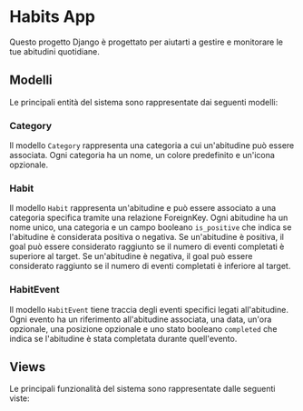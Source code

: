 # Habits App

Questo progetto Django è progettato per aiutarti a gestire e monitorare le tue abitudini quotidiane.

## Modelli
Le principali entità del sistema sono rappresentate dai seguenti modelli:

### Category
Il modello `Category` rappresenta una categoria a cui un'abitudine può essere associata. Ogni categoria ha un nome, un colore predefinito e un'icona opzionale.

### Habit
Il modello `Habit` rappresenta un'abitudine e può essere associato a una categoria specifica tramite una relazione ForeignKey. Ogni abitudine ha un nome unico, una categoria e un campo booleano `is_positive` che indica se l'abitudine è considerata positiva o negativa. Se un'abitudine è positiva, il goal può essere considerato raggiunto se il numero di eventi completati è superiore al target. Se un'abitudine è negativa, il goal può essere considerato raggiunto se il numero di eventi completati è inferiore al target.

### HabitEvent
Il modello `HabitEvent` tiene traccia degli eventi specifici legati all'abitudine. Ogni evento ha un riferimento all'abitudine associata, una data, un'ora opzionale, una posizione opzionale e uno stato booleano `completed` che indica se l'abitudine è stata completata durante quell'evento.

## Views
Le principali funzionalità del sistema sono rappresentate dalle seguenti viste:





